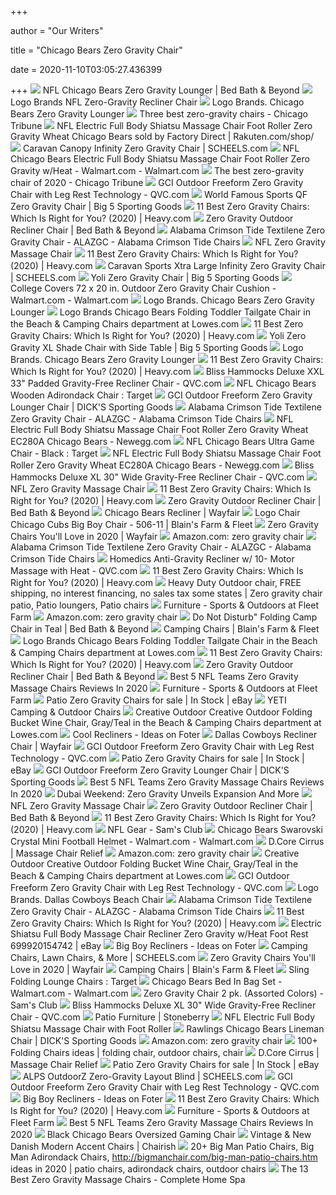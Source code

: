 +++
        
author = "Our Writers"
        
title = "Chicago Bears Zero Gravity Chair"
        
date = 2020-11-10T03:05:27.436399
        
+++
[ ![](https://b3h2.scene7.com/is/image/BedBathandBeyond/224804566260622p)](https://b3h2.scene7.com/is/image/BedBathandBeyond/224804566260622p) NFL Chicago Bears Zero Gravity Lounger | Bed Bath & Beyond
[ ![](https://img.grouponcdn.com/deal/2biAsArdQAzS8L3eoLsTzWNDua4z/2b-1500x900/v1/t600x362.jpg)](https://img.grouponcdn.com/deal/2biAsArdQAzS8L3eoLsTzWNDua4z/2b-1500x900/v1/t600x362.jpg) Logo Brands NFL Zero-Gravity Recliner Chair
[ ![](https://logobrands.com/Themes/LogoBrands/Content/Images/Synced/product_lines/main/pl_18z.3.jpg)](https://logobrands.com/Themes/LogoBrands/Content/Images/Synced/product_lines/main/pl_18z.3.jpg) Logo Brands. Chicago Bears Zero Gravity Lounger
[ ![](https://www.chicagotribune.com/resizer/9fJ8OOoudof921Y-PmIm5UMzfGs=/800x450/top/arc-anglerfish-arc2-prod-tronc.s3.amazonaws.com/public/XI5IQD5GCRCNRJ4HKNOQW6PPMM.jpg)](https://www.chicagotribune.com/resizer/9fJ8OOoudof921Y-PmIm5UMzfGs=/800x450/top/arc-anglerfish-arc2-prod-tronc.s3.amazonaws.com/public/XI5IQD5GCRCNRJ4HKNOQW6PPMM.jpg) Three best zero-gravity chairs - Chicago Tribune
[ ![](https://tshop.r10s.com/159/b45/7e14/1889/3074/a4bc/1939/1162e8869f2c600c737442.jpg?_ex=600x600)](https://tshop.r10s.com/159/b45/7e14/1889/3074/a4bc/1939/1162e8869f2c600c737442.jpg?_ex=600x600) NFL Electric Full Body Shiatsu Massage Chair Foot Roller Zero Gravity Wheat Chicago  Bears sold by Factory Direct | Rakuten.com/shop/
[ ![](https://scheels.scene7.com/is/image/Scheels/68921589002?wid=400&hei=400&qlt=50)](https://scheels.scene7.com/is/image/Scheels/68921589002?wid=400&hei=400&qlt=50) Caravan Canopy Infinity Zero Gravity Chair | SCHEELS.com
[ ![](https://i5.walmartimages.com/asr/9c545888-9680-49c7-840d-a93d12e2fa03_1.5c9a0a47aa4d7ffedf26c95d64562cf7.jpeg)](https://i5.walmartimages.com/asr/9c545888-9680-49c7-840d-a93d12e2fa03_1.5c9a0a47aa4d7ffedf26c95d64562cf7.jpeg) NFL Chicago Bears Electric Full Body Shiatsu Massage Chair Foot Roller Zero  Gravity w/Heat - Walmart.com - Walmart.com
[ ![](https://www.chicagotribune.com/resizer/gurriy4d7StcmYn6jaBf0Nt2ou4=/1200x0/top/cloudfront-us-east-1.images.arcpublishing.com/tronc/5NJ5C7VJRCZYUIOTH6IR3POVYE.jpg)](https://www.chicagotribune.com/resizer/gurriy4d7StcmYn6jaBf0Nt2ou4=/1200x0/top/cloudfront-us-east-1.images.arcpublishing.com/tronc/5NJ5C7VJRCZYUIOTH6IR3POVYE.jpg) The best zero-gravity chair of 2020 - Chicago Tribune
[ ![](http://qvc.scene7.com/is/image/QVC/f/13/f13913.001?$aempdlarge$)](http://qvc.scene7.com/is/image/QVC/f/13/f13913.001?$aempdlarge$) GCI Outdoor Freeform Zero Gravity Chair with Leg Rest Technology - QVC.com
[ ![](https://www.big5sportinggoods.com/catalogimage/img/product/rwd/large/6170_12147_2011_015_large_02.jpg)](https://www.big5sportinggoods.com/catalogimage/img/product/rwd/large/6170_12147_2011_015_large_02.jpg) World Famous Sports QF Zero Gravity Chair | Big 5 Sporting Goods
[ ![](https://heavy.com/wp-content/uploads/2018/03/portal-oversized-zero-gravity-chair-with-side-table.jpg?quality=65&strip=all&w=425)](https://heavy.com/wp-content/uploads/2018/03/portal-oversized-zero-gravity-chair-with-side-table.jpg?quality=65&strip=all&w=425) 11 Best Zero Gravity Chairs: Which Is Right for You? (2020) | Heavy.com
[ ![](https://b3h2.scene7.com/is/image/BedBathandBeyond/259756967450084p?wid=460&hei=460)](https://b3h2.scene7.com/is/image/BedBathandBeyond/259756967450084p?wid=460&hei=460) Zero Gravity Outdoor Recliner Chair | Bed Bath & Beyond
[ ![](http://www.tailgatefanatic.com/scart/public/database/product/images_sets/pr8120img1.jpg)](http://www.tailgatefanatic.com/scart/public/database/product/images_sets/pr8120img1.jpg) Alabama Crimson Tide Textilene Zero Gravity Chair - ALAZGC - Alabama  Crimson Tide Chairs
[ ![](https://a.sellpoint.net/a/nkxx0zAk_G.jpg)](https://a.sellpoint.net/a/nkxx0zAk_G.jpg) NFL Zero Gravity Massage Chair
[ ![](https://heavy.com/wp-content/uploads/2018/03/amazonbasics-zero-gravity-chair.jpg?quality=65&strip=all&w=425)](https://heavy.com/wp-content/uploads/2018/03/amazonbasics-zero-gravity-chair.jpg?quality=65&strip=all&w=425) 11 Best Zero Gravity Chairs: Which Is Right for You? (2020) | Heavy.com
[ ![](http://scheels.scene7.com/is/image/Scheels/68921589015)](http://scheels.scene7.com/is/image/Scheels/68921589015) Caravan Sports Xtra Large Infinity Zero Gravity Chair | SCHEELS.com
[ ![](https://www.big5sportinggoods.com/catalogimage/img/product/rwd/large/6170_15460_0001_400_large_02.jpg)](https://www.big5sportinggoods.com/catalogimage/img/product/rwd/large/6170_15460_0001_400_large_02.jpg) Yoli Zero Gravity Chair | Big 5 Sporting Goods
[ ![](https://i5.walmartimages.com/asr/0b393665-a3e5-401d-aaa9-e6a026f05eab_1.0136dd0474102a444c97be3825acd911.jpeg)](https://i5.walmartimages.com/asr/0b393665-a3e5-401d-aaa9-e6a026f05eab_1.0136dd0474102a444c97be3825acd911.jpeg) College Covers 72 x 20 in. Outdoor Zero Gravity Chair Cushion - Walmart.com  - Walmart.com
[ ![](https://logobrands.com/Themes/LogoBrands/Content/Images/Synced/product_lines/main/pl_18z.1.jpg)](https://logobrands.com/Themes/LogoBrands/Content/Images/Synced/product_lines/main/pl_18z.1.jpg) Logo Brands. Chicago Bears Zero Gravity Lounger
[ ![](http://mobileimages.lowes.com/product/converted/100103/1001036486.jpg)](http://mobileimages.lowes.com/product/converted/100103/1001036486.jpg) Logo Brands Chicago Bears Folding Toddler Tailgate Chair in the Beach &  Camping Chairs department at Lowes.com
[ ![](https://heavy.com/wp-content/uploads/2019/02/71PuMv0e2OL._AC_SL1500_.jpg?quality=65&strip=all&w=425)](https://heavy.com/wp-content/uploads/2019/02/71PuMv0e2OL._AC_SL1500_.jpg?quality=65&strip=all&w=425) 11 Best Zero Gravity Chairs: Which Is Right for You? (2020) | Heavy.com
[ ![](https://www.big5sportinggoods.com/catalogimage/img/product/rwd/large/6170_15460_2003_000_large_02.jpg)](https://www.big5sportinggoods.com/catalogimage/img/product/rwd/large/6170_15460_2003_000_large_02.jpg) Yoli Zero Gravity XL Shade Chair with Side Table | Big 5 Sporting Goods
[ ![](https://logobrands.com/Themes/LogoBrands/Content/Images/Synced/product_lines/main/pl_18z.2.jpg)](https://logobrands.com/Themes/LogoBrands/Content/Images/Synced/product_lines/main/pl_18z.2.jpg) Logo Brands. Chicago Bears Zero Gravity Lounger
[ ![](https://heavy.com/wp-content/uploads/2018/03/luckberry-zero-gravity-chair.jpg?quality=65&strip=all&w=425)](https://heavy.com/wp-content/uploads/2018/03/luckberry-zero-gravity-chair.jpg?quality=65&strip=all&w=425) 11 Best Zero Gravity Chairs: Which Is Right for You? (2020) | Heavy.com
[ ![](http://qvc.scene7.com/is/image/QVC/m/44/m66644.001?$aempdlarge$)](http://qvc.scene7.com/is/image/QVC/m/44/m66644.001?$aempdlarge$) Bliss Hammocks Deluxe XXL 33" Padded Gravity-Free Recliner Chair - QVC.com
[ ![](https://target.scene7.com/is/image/Target/GUEST_dfd6ac9c-2025-4240-b113-28f24d9e9670?wid=488&hei=488&fmt=pjpeg)](https://target.scene7.com/is/image/Target/GUEST_dfd6ac9c-2025-4240-b113-28f24d9e9670?wid=488&hei=488&fmt=pjpeg) NFL Chicago Bears Wooden Adirondack Chair : Target
[ ![](https://dks.scene7.com/is/image/GolfGalaxy/19GCIUZRGRVTYFRFRODR_Antique_Bronze_is?wid=200)](https://dks.scene7.com/is/image/GolfGalaxy/19GCIUZRGRVTYFRFRODR_Antique_Bronze_is?wid=200) GCI Outdoor Freeform Zero Gravity Lounger Chair | DICK'S Sporting Goods
[ ![](http://www.tailgatefanatic.com/scart/public/database/product/images_sets/pr8120img2.jpg)](http://www.tailgatefanatic.com/scart/public/database/product/images_sets/pr8120img2.jpg) Alabama Crimson Tide Textilene Zero Gravity Chair - ALAZGC - Alabama  Crimson Tide Chairs
[ ![](https://images10.newegg.com/BizIntell/item/0CZ/00E1/0CZ-00E1-00101/a3_081618.jpg)](https://images10.newegg.com/BizIntell/item/0CZ/00E1/0CZ-00E1-00101/a3_081618.jpg) NFL Electric Full Body Shiatsu Massage Chair Foot Roller Zero Gravity Wheat  EC280A Chicago Bears - Newegg.com
[ ![](https://target.scene7.com/is/image/Target/GUEST_f7a4c5da-f558-476c-aff0-35f34b82077e?wid=488&hei=488&fmt=pjpeg)](https://target.scene7.com/is/image/Target/GUEST_f7a4c5da-f558-476c-aff0-35f34b82077e?wid=488&hei=488&fmt=pjpeg) NFL Chicago Bears Ultra Game Chair - Black : Target
[ ![](https://c1.neweggimages.com/ProductImageCompressAll300/A1JA_131783647031379494xOFUhPzDrL.jpg)](https://c1.neweggimages.com/ProductImageCompressAll300/A1JA_131783647031379494xOFUhPzDrL.jpg) NFL Electric Full Body Shiatsu Massage Chair Foot Roller Zero Gravity Wheat  EC280A Chicago Bears - Newegg.com
[ ![](http://qvc.scene7.com/is/image/QVC/m/61/m66261.001?$aempdlarge$)](http://qvc.scene7.com/is/image/QVC/m/61/m66261.001?$aempdlarge$) Bliss Hammocks Deluxe XL 30" Wide Gravity-Free Recliner Chair - QVC.com
[ ![](https://images.costco-static.com/ImageDelivery/imageService?profileId=12026540&imageId=100397346-847__1&recipeName=350)](https://images.costco-static.com/ImageDelivery/imageService?profileId=12026540&imageId=100397346-847__1&recipeName=350) NFL Zero Gravity Massage Chair
[ ![](https://heavy.com/wp-content/uploads/2018/03/best-choice-products-two-person-zero-gravity-chair.jpg?quality=65&strip=all&w=425)](https://heavy.com/wp-content/uploads/2018/03/best-choice-products-two-person-zero-gravity-chair.jpg?quality=65&strip=all&w=425) 11 Best Zero Gravity Chairs: Which Is Right for You? (2020) | Heavy.com
[ ![](https://s7d2.scene7.com/is/image/BedBathandBeyond/259756967450084p__3?$690$&wid=690&hei=690)](https://s7d2.scene7.com/is/image/BedBathandBeyond/259756967450084p__3?$690$&wid=690&hei=690) Zero Gravity Outdoor Recliner Chair | Bed Bath & Beyond
[ ![](https://secure.img1-fg.wfcdn.com/im/84192504/resize-h600-w600%5Ecompr-r85/1275/127514364/Teddy+Bear+Recliner.jpg)](https://secure.img1-fg.wfcdn.com/im/84192504/resize-h600-w600%5Ecompr-r85/1275/127514364/Teddy+Bear+Recliner.jpg) Chicago Bears Recliner | Wayfair
[ ![](https://products.blains.com/600/127/1279173.webp)](https://products.blains.com/600/127/1279173.webp) Logo Chair Chicago Cubs Big Boy Chair - 506-11 | Blain's Farm & Fleet
[ ![](https://secure.img1-fg.wfcdn.com/im/98355756/resize-h310-w310%5Ecompr-r85/1166/116628658/nolia-reclining-zero-gravity-chair.jpg)](https://secure.img1-fg.wfcdn.com/im/98355756/resize-h310-w310%5Ecompr-r85/1166/116628658/nolia-reclining-zero-gravity-chair.jpg) Zero Gravity Chairs You'll Love in 2020 | Wayfair
[ ![](https://m.media-amazon.com/images/I/61PjfEyfRHL._AC_UY218_.jpg)](https://m.media-amazon.com/images/I/61PjfEyfRHL._AC_UY218_.jpg) Amazon.com: zero gravity chair
[ ![](http://www.tailgatefanatic.com/images_products/alabama-crimson-tide-textilene-zero-8120lar.jpg)](http://www.tailgatefanatic.com/images_products/alabama-crimson-tide-textilene-zero-8120lar.jpg) Alabama Crimson Tide Textilene Zero Gravity Chair - ALAZGC - Alabama  Crimson Tide Chairs
[ ![](https://qvc.scene7.com/is/image/QVC/v/27/v17427.001?$aempdlarge$)](https://qvc.scene7.com/is/image/QVC/v/27/v17427.001?$aempdlarge$) Homedics Anti-Gravity Recliner w/ 10- Motor Massage with Heat - QVC.com
[ ![](https://heavy.com/wp-content/uploads/2019/02/71L8udM91mL._AC_SL1255_.jpg?quality=65&strip=all&w=425)](https://heavy.com/wp-content/uploads/2019/02/71L8udM91mL._AC_SL1255_.jpg?quality=65&strip=all&w=425) 11 Best Zero Gravity Chairs: Which Is Right for You? (2020) | Heavy.com
[ ![](https://i.pinimg.com/originals/e0/57/7c/e0577c48cd3b4a544107c5683cc05de9.jpg)](https://i.pinimg.com/originals/e0/57/7c/e0577c48cd3b4a544107c5683cc05de9.jpg) Heavy Duty Outdoor chair, FREE shipping, no interest financing, no sales  tax some states | Zero gravity chair patio, Patio loungers, Patio chairs
[ ![](https://www.fleetfarm.com/images/product/0000000336820/m/1.jpg)](https://www.fleetfarm.com/images/product/0000000336820/m/1.jpg) Furniture - Sports & Outdoors at Fleet Farm
[ ![](https://m.media-amazon.com/images/I/812snOLFElL._AC_UY218_.jpg)](https://m.media-amazon.com/images/I/812snOLFElL._AC_UY218_.jpg) Amazon.com: zero gravity chair
[ ![](https://s7d2.scene7.com/is/image/BedBathandBeyond/216956866297499p__1?$690$&wid=690&hei=690)](https://s7d2.scene7.com/is/image/BedBathandBeyond/216956866297499p__1?$690$&wid=690&hei=690) Do Not Disturb" Folding Camp Chair in Teal | Bed Bath & Beyond
[ ![](https://products.blains.com/600/122/1228355.jpg)](https://products.blains.com/600/122/1228355.jpg) Camping Chairs | Blain's Farm & Fleet
[ ![](https://mobileimages.lowes.com/product/converted/100103/1001030628.jpg?size=lg)](https://mobileimages.lowes.com/product/converted/100103/1001030628.jpg?size=lg) Logo Brands Chicago Bears Folding Toddler Tailgate Chair in the Beach &  Camping Chairs department at Lowes.com
[ ![](https://heavy.com/wp-content/uploads/2018/03/best-zero-gravity-chairs-1.jpg?quality=65&strip=all)](https://heavy.com/wp-content/uploads/2018/03/best-zero-gravity-chairs-1.jpg?quality=65&strip=all) 11 Best Zero Gravity Chairs: Which Is Right for You? (2020) | Heavy.com
[ ![](https://s7d2.scene7.com/is/image/BedBathandBeyond/259756967450084p__6?$690$&wid=690&hei=690)](https://s7d2.scene7.com/is/image/BedBathandBeyond/259756967450084p__6?$690$&wid=690&hei=690) Zero Gravity Outdoor Recliner Chair | Bed Bath & Beyond
[ ![](https://massagechairdirect.com/wp-content/uploads/2019/10/BestMassage-Dallas-Cowboy-NFL-review.jpg)](https://massagechairdirect.com/wp-content/uploads/2019/10/BestMassage-Dallas-Cowboy-NFL-review.jpg) Best 5 NFL Teams Zero Gravity Massage Chairs Reviews In 2020
[ ![](https://www.fleetfarm.com/images/product/0000000349555/m/1.jpg)](https://www.fleetfarm.com/images/product/0000000349555/m/1.jpg) Furniture - Sports & Outdoors at Fleet Farm
[ ![](https://i.ebayimg.com/thumbs/images/g/uJEAAOSwbIRfVdFf/s-l225.jpg)](https://i.ebayimg.com/thumbs/images/g/uJEAAOSwbIRfVdFf/s-l225.jpg) Patio Zero Gravity Chairs for sale | In Stock | eBay
[ ![](https://www.yeti.com/on/demandware.static/-/Library-Sites-SiteGenesisSharedLibrary/default/dwe9bd0d5f/images/category/chairs/200010-Category-Header-Chairs-Mobile-750x400-v3.jpg)](https://www.yeti.com/on/demandware.static/-/Library-Sites-SiteGenesisSharedLibrary/default/dwe9bd0d5f/images/category/chairs/200010-Category-Header-Chairs-Mobile-750x400-v3.jpg) YETI Camping & Outdoor Chairs
[ ![](http://mobileimages.lowes.com/product/converted/100273/1002731408.jpg)](http://mobileimages.lowes.com/product/converted/100273/1002731408.jpg) Creative Outdoor Creative Outdoor Folding Bucket Wine Chair, Gray/Teal in  the Beach & Camping Chairs department at Lowes.com
[ ![](https://foter.com/photos/221/nfl-pittsburgh-steelers-tween-faux-leather-recliner.jpg?s=pi)](https://foter.com/photos/221/nfl-pittsburgh-steelers-tween-faux-leather-recliner.jpg?s=pi) Cool Recliners - Ideas on Foter
[ ![](https://secure.img1-fg.wfcdn.com/im/77734544/resize-h600-w600%5Ecompr-r85/9730/97307957/Playoff+Manual+Recliner.jpg)](https://secure.img1-fg.wfcdn.com/im/77734544/resize-h600-w600%5Ecompr-r85/9730/97307957/Playoff+Manual+Recliner.jpg) Dallas Cowboys Recliner Chair | Wayfair
[ ![](https://qvc.scene7.com/is/image/QVC/f/13/f13913.002)](https://qvc.scene7.com/is/image/QVC/f/13/f13913.002) GCI Outdoor Freeform Zero Gravity Chair with Leg Rest Technology - QVC.com
[ ![](https://i.ebayimg.com/thumbs/images/g/TMUAAOSwvrddKlid/s-l225.jpg)](https://i.ebayimg.com/thumbs/images/g/TMUAAOSwvrddKlid/s-l225.jpg) Patio Zero Gravity Chairs for sale | In Stock | eBay
[ ![](https://dks.scene7.com/is/image/GolfGalaxy/802132-DICK001_AntiqueBronze_AR-alt2?qlt=70&wid=175&fmt=pjpeg&op_sharpen=1)](https://dks.scene7.com/is/image/GolfGalaxy/802132-DICK001_AntiqueBronze_AR-alt2?qlt=70&wid=175&fmt=pjpeg&op_sharpen=1) GCI Outdoor Freeform Zero Gravity Lounger Chair | DICK'S Sporting Goods
[ ![](https://massagechairdirect.com/wp-content/uploads/2019/10/nfl-massage-chair.jpg)](https://massagechairdirect.com/wp-content/uploads/2019/10/nfl-massage-chair.jpg) Best 5 NFL Teams Zero Gravity Massage Chairs Reviews In 2020
[ ![](http://hauteliving.com/wp-content/uploads/2016/03/Zero-Gravity-Pool-Facilities-Female-03.jpg)](http://hauteliving.com/wp-content/uploads/2016/03/Zero-Gravity-Pool-Facilities-Female-03.jpg) Dubai Weekend: Zero Gravity Unveils Expansion And More
[ ![](https://images.costco-static.com/ImageDelivery/imageService?profileId=12026540&imageId=10507796-847__1&recipeName=350)](https://images.costco-static.com/ImageDelivery/imageService?profileId=12026540&imageId=10507796-847__1&recipeName=350) NFL Zero Gravity Massage Chair
[ ![](https://s7d2.scene7.com/is/image/BedBathandBeyond/259756967450084p__8?$690$&wid=690&hei=690)](https://s7d2.scene7.com/is/image/BedBathandBeyond/259756967450084p__8?$690$&wid=690&hei=690) Zero Gravity Outdoor Recliner Chair | Bed Bath & Beyond
[ ![](https://heavy.com/wp-content/uploads/2019/02/412oxXcSPXL._AC_-1.jpg?quality=65&strip=all&w=425)](https://heavy.com/wp-content/uploads/2019/02/412oxXcSPXL._AC_-1.jpg?quality=65&strip=all&w=425) 11 Best Zero Gravity Chairs: Which Is Right for You? (2020) | Heavy.com
[ ![](https://scene7.samsclub.com/is/image/samsclub/0071509931686_A?wid=280&hei=280)](https://scene7.samsclub.com/is/image/samsclub/0071509931686_A?wid=280&hei=280) NFL Gear - Sam's Club
[ ![](https://i5.walmartimages.com/asr/d27b8450-9dbf-4dcc-9b09-e7b632f6b2d9.c4e3d1e17fb13e98d30cdab8c0bfa749.jpeg)](https://i5.walmartimages.com/asr/d27b8450-9dbf-4dcc-9b09-e7b632f6b2d9.c4e3d1e17fb13e98d30cdab8c0bfa749.jpeg) Chicago Bears Swarovski Crystal Mini Football Helmet - Walmart.com -  Walmart.com
[ ![](https://www.massage-chair-relief.com/wp-content/uploads/2020/02/DCore_Cirrus_Cream_Upright_45-1200x1200-1.jpg)](https://www.massage-chair-relief.com/wp-content/uploads/2020/02/DCore_Cirrus_Cream_Upright_45-1200x1200-1.jpg) D.Core Cirrus | Massage Chair Relief
[ ![](https://m.media-amazon.com/images/I/51ua68eBF1L._SS400_.jpg)](https://m.media-amazon.com/images/I/51ua68eBF1L._SS400_.jpg) Amazon.com: zero gravity chair
[ ![](https://mobileimages.lowes.com/product/converted/100272/1002720624.jpg?size=lg)](https://mobileimages.lowes.com/product/converted/100272/1002720624.jpg?size=lg) Creative Outdoor Creative Outdoor Folding Bucket Wine Chair, Gray/Teal in  the Beach & Camping Chairs department at Lowes.com
[ ![](https://qvc.scene7.com/is/image/QVC/f/13/f13913.003?$aempdzoom$)](https://qvc.scene7.com/is/image/QVC/f/13/f13913.003?$aempdzoom$) GCI Outdoor Freeform Zero Gravity Chair with Leg Rest Technology - QVC.com
[ ![](https://logobrands.com/Themes/LogoBrands/Content/Images/Synced/products/main/609-16B.jpg)](https://logobrands.com/Themes/LogoBrands/Content/Images/Synced/products/main/609-16B.jpg) Logo Brands. Dallas Cowboys Beach Chair
[ ![](http://www.tailgatefanatic.com/images_products/alabama-crimson-tide-zero-gravity-9657sma.jpg)](http://www.tailgatefanatic.com/images_products/alabama-crimson-tide-zero-gravity-9657sma.jpg) Alabama Crimson Tide Textilene Zero Gravity Chair - ALAZGC - Alabama  Crimson Tide Chairs
[ ![](https://heavy.com/wp-content/uploads/2018/03/ameriglide-325-infinite-position-zero-gravity-lift-chair.jpg?quality=65&strip=all&w=425)](https://heavy.com/wp-content/uploads/2018/03/ameriglide-325-infinite-position-zero-gravity-lift-chair.jpg?quality=65&strip=all&w=425) 11 Best Zero Gravity Chairs: Which Is Right for You? (2020) | Heavy.com
[ ![](https://i.ebayimg.com/images/g/EjkAAOSwrmRb9k4i/s-l300.jpg)](https://i.ebayimg.com/images/g/EjkAAOSwrmRb9k4i/s-l300.jpg) Electric Shiatsu Full Body Massage Chair Recliner Zero Gravity w/Heat Foot  Rest 699920154742 | eBay
[ ![](https://foter.com/photos/240/big-boy-lazy-boy-recliner.jpg?s=pi)](https://foter.com/photos/240/big-boy-lazy-boy-recliner.jpg?s=pi) Big Boy Recliners - Ideas on Foter
[ ![](https://scheels.scene7.com/is/image/Scheels/63144400690?wid=300&hei=300&qlt=60)](https://scheels.scene7.com/is/image/Scheels/63144400690?wid=300&hei=300&qlt=60) Camping Chairs, Lawn Chairs, & More | SCHEELS.com
[ ![](https://secure.img1-fg.wfcdn.com/im/65234983/resize-h160-w160%5Ecompr-r85/1236/123659303/Padded+Reclining+Zero+Gravity+Chair+with+Cushion.jpg)](https://secure.img1-fg.wfcdn.com/im/65234983/resize-h160-w160%5Ecompr-r85/1236/123659303/Padded+Reclining+Zero+Gravity+Chair+with+Cushion.jpg) Zero Gravity Chairs You'll Love in 2020 | Wayfair
[ ![](https://products.blains.com/600/101/1013082.jpg)](https://products.blains.com/600/101/1013082.jpg) Camping Chairs | Blain's Farm & Fleet
[ ![](https://target.scene7.com/is/image/Target/GUEST_bf09d492-38dc-44da-aefe-e544fd429e29?wid=225&hei=225&qlt=80&fmt=pjpeg)](https://target.scene7.com/is/image/Target/GUEST_bf09d492-38dc-44da-aefe-e544fd429e29?wid=225&hei=225&qlt=80&fmt=pjpeg) Sling Folding Lounge Chairs : Target
[ ![](https://i5.walmartimages.com/asr/52070020-2051-46e4-8e6e-3fbab6b5d8d4_7.fed70fb1c45d361c6cf55d48e16bffa9.jpeg)](https://i5.walmartimages.com/asr/52070020-2051-46e4-8e6e-3fbab6b5d8d4_7.fed70fb1c45d361c6cf55d48e16bffa9.jpeg) Chicago Bears Bed In Bag Set - Walmart.com - Walmart.com
[ ![](https://scene7.samsclub.com/is/image/samsclub/0068921589052_A)](https://scene7.samsclub.com/is/image/samsclub/0068921589052_A) Zero Gravity Chair 2 pk. (Assorted Colors) - Sam's Club
[ ![](https://qvc.scene7.com/is/image/QVC/m/61/m66261.003)](https://qvc.scene7.com/is/image/QVC/m/61/m66261.003) Bliss Hammocks Deluxe XL 30" Wide Gravity-Free Recliner Chair - QVC.com
[ ![](https://richmedia.ca-richimage.com/ImageDelivery/imageService?profileId=12013292&itemId=1137792&swatchId=1137792-4-AS&viewId=A0&recipeName=235)](https://richmedia.ca-richimage.com/ImageDelivery/imageService?profileId=12013292&itemId=1137792&swatchId=1137792-4-AS&viewId=A0&recipeName=235) Patio Furniture | Stoneberry
[ ![](https://cdn.shopify.com/s/files/1/0758/5143/products/nfl_20electric_20full_20body_20shiatsu_20massage_20chair_20with_20foot_20roller7_1024x1024.jpg?v=1587653480)](https://cdn.shopify.com/s/files/1/0758/5143/products/nfl_20electric_20full_20body_20shiatsu_20massage_20chair_20with_20foot_20roller7_1024x1024.jpg?v=1587653480) NFL Electric Full Body Shiatsu Massage Chair with Foot Roller
[ ![](https://dks.scene7.com/is/image/GolfGalaxy/20RAWUNFLBRSLNMNCCHI?qlt=70&wid=600&fmt=pjpeg)](https://dks.scene7.com/is/image/GolfGalaxy/20RAWUNFLBRSLNMNCCHI?qlt=70&wid=600&fmt=pjpeg) Rawlings Chicago Bears Lineman Chair | DICK'S Sporting Goods
[ ![](https://m.media-amazon.com/images/I/71OzJ4jfA7L._AC_UY218_.jpg)](https://m.media-amazon.com/images/I/71OzJ4jfA7L._AC_UY218_.jpg) Amazon.com: zero gravity chair
[ ![](https://i.pinimg.com/200x150/ea/0b/c1/ea0bc197adf37d09e6bf89c7bacccecd.jpg)](https://i.pinimg.com/200x150/ea/0b/c1/ea0bc197adf37d09e6bf89c7bacccecd.jpg) 100+ Folding Chairs ideas | folding chair, outdoor chairs, chair
[ ![](https://www.massage-chair-relief.com/wp-content/uploads/2020/06/Cirrus-black.png)](https://www.massage-chair-relief.com/wp-content/uploads/2020/06/Cirrus-black.png) D.Core Cirrus | Massage Chair Relief
[ ![](https://i.ebayimg.com/thumbs/images/g/mysAAOSwm8teslli/s-l225.jpg)](https://i.ebayimg.com/thumbs/images/g/mysAAOSwm8teslli/s-l225.jpg) Patio Zero Gravity Chairs for sale | In Stock | eBay
[ ![](https://scheels.scene7.com/is/image/Scheels/70343892438?wid=400&hei=400&qlt=50)](https://scheels.scene7.com/is/image/Scheels/70343892438?wid=400&hei=400&qlt=50) ALPS OutdoorZ Zero-Gravity Layout Blind | SCHEELS.com
[ ![](https://cf-images.us-east-1.prod.boltdns.net/v1/static/6091058944001/f7d8e8f6-c4fc-49ed-81c9-036ada1a200a/171204dd-1f65-457a-9347-5eabffb71abf/1280x720/match/image.jpg)](https://cf-images.us-east-1.prod.boltdns.net/v1/static/6091058944001/f7d8e8f6-c4fc-49ed-81c9-036ada1a200a/171204dd-1f65-457a-9347-5eabffb71abf/1280x720/match/image.jpg) GCI Outdoor Freeform Zero Gravity Chair with Leg Rest Technology - QVC.com
[ ![](https://foter.com/photos/title/big-boy-recliners.jpg)](https://foter.com/photos/title/big-boy-recliners.jpg) Big Boy Recliners - Ideas on Foter
[ ![](https://heavy.com/wp-content/uploads/2018/03/akari-extra-large-zero-gravity-chair-with-sunshade.jpg?quality=65&strip=all&w=425)](https://heavy.com/wp-content/uploads/2018/03/akari-extra-large-zero-gravity-chair-with-sunshade.jpg?quality=65&strip=all&w=425) 11 Best Zero Gravity Chairs: Which Is Right for You? (2020) | Heavy.com
[ ![](https://www.fleetfarm.com/images/product/0000000336760/m/1.jpg)](https://www.fleetfarm.com/images/product/0000000336760/m/1.jpg) Furniture - Sports & Outdoors at Fleet Farm
[ ![](https://massagechairdirect.com/wp-content/uploads/2019/11/Best-5-Zero-Gravity-Massage-Chairs-For-Sale-In-2020-Reviews.jpg)](https://massagechairdirect.com/wp-content/uploads/2019/11/Best-5-Zero-Gravity-Massage-Chairs-For-Sale-In-2020-Reviews.jpg) Best 5 NFL Teams Zero Gravity Massage Chairs Reviews In 2020
[ ![](https://fanatics.frgimages.com/FFImage/thumb.aspx?i=/productimages/_3407000/ff_3407906-b649be3d54d242f11b7a_full.jpg&w=600)](https://fanatics.frgimages.com/FFImage/thumb.aspx?i=/productimages/_3407000/ff_3407906-b649be3d54d242f11b7a_full.jpg&w=600) Black Chicago Bears Oversized Gaming Chair
[ ![](https://chairish-prod.freetls.fastly.net/image/product/sized/4ec5dea2-8b3f-464d-8e9c-a1287b729f91/mid-century-danish-modern-outdoor-zero-gravity-lounge-chair-3718?aspect=fit&width=320&height=320)](https://chairish-prod.freetls.fastly.net/image/product/sized/4ec5dea2-8b3f-464d-8e9c-a1287b729f91/mid-century-danish-modern-outdoor-zero-gravity-lounge-chair-3718?aspect=fit&width=320&height=320) Vintage & New Danish Modern Accent Chairs | Chairish
[ ![](https://i.pinimg.com/236x/47/a2/45/47a245ff13fb15fd4bd10b0ab39037d8--patio-chairs-outdoor-chairs.jpg)](https://i.pinimg.com/236x/47/a2/45/47a245ff13fb15fd4bd10b0ab39037d8--patio-chairs-outdoor-chairs.jpg) 20+ Big Man Patio Chairs, Big Man Adirondack Chairs,  http://bigmanchair.com/big-man-patio-chairs.htm ideas in 2020 | patio chairs,  adirondack chairs, outdoor chairs
[ ![](https://productsbrowser.com/wp-content/uploads/2019/02/Best-Zero-Gravity-Massage-Chairs.jpg)](https://productsbrowser.com/wp-content/uploads/2019/02/Best-Zero-Gravity-Massage-Chairs.jpg) The 13 Best Zero Gravity Massage Chairs - Complete Home Spa
